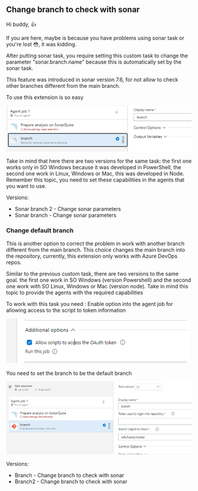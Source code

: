 ## Change branch to check with sonar

Hi buddy, :+1:

If you are here, maybe is because you have problems using sonar task or you're lost :flushed:, it was kidding.

After putting sonar task, you require setting this custom task to change the parameter "sonar.branch.name" because this is automatically set by the sonar task. 

This feature was introduced in sonar version 7.6, for not allow to check other branches different from the main branch.

To use this extension is so easy

![](variable.png)

Take in mind that here there are two versions for the same task: the first one works only in SO Windows because it was developed in PowerShell, the second one work in Linux, Windows or Mac, this was developed in Node. Remember this topic, you need to set these capabilities in the agents that you want to use.

Versions:
* Sonar branch 2 - Change sonar parameters
* Sonar branch - Change sonar parameters


### Change default branch

This is another option to correct the problem in work with another branch different from the main branch. This choice changes the main branch into the repository, currently, this extension only works with Azure DevOps repos.

Similar to the previous custom task, there are two versions to the same goal. the first one work in SO Windows (version Powershell) and the second one work with SO Linux, Windows or Mac (version node). Take in mind this topic to provide the agents with the required capabilities


To work with this task you need :
Enable option into the agent job for allowing access to the script to token information

![](auth.png)

You need to set the branch to be the default branch

![](extension-change.png)

Versions:
* Branch - Change branch to check with sonar
* Branch2 - Change branch to check with sonar

